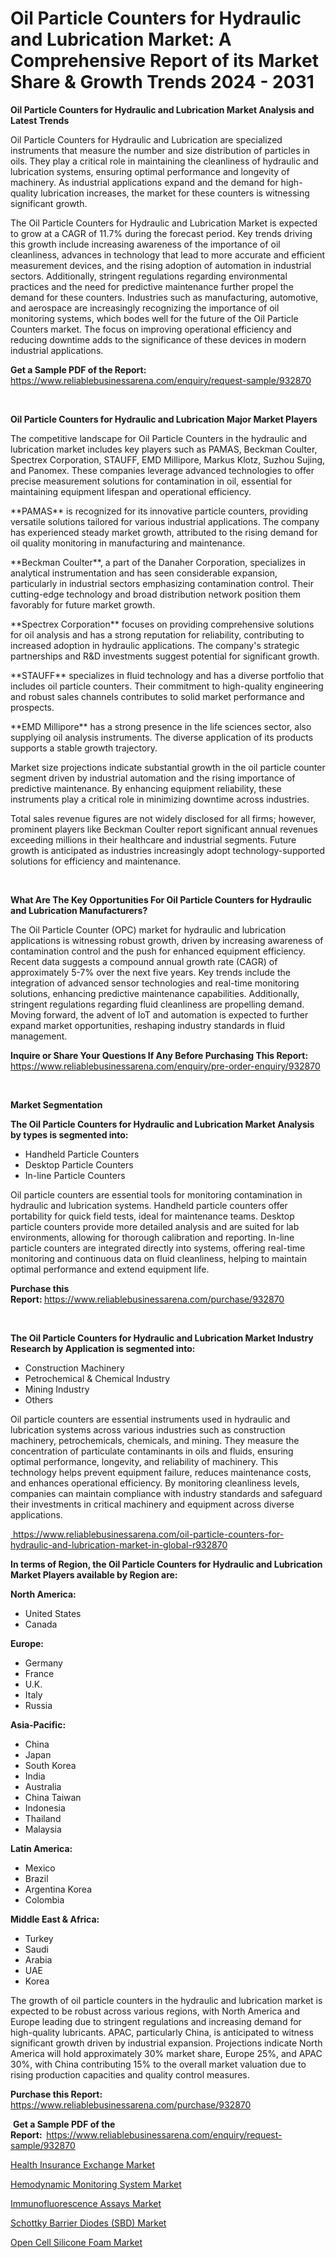 <p><h1>Oil Particle Counters for Hydraulic and Lubrication Market: A Comprehensive Report of its Market Share & Growth Trends 2024 - 2031</h1></p><p><strong>Oil Particle Counters for Hydraulic and Lubrication Market Analysis and Latest Trends</strong></p>
<p><p>Oil Particle Counters for Hydraulic and Lubrication are specialized instruments that measure the number and size distribution of particles in oils. They play a critical role in maintaining the cleanliness of hydraulic and lubrication systems, ensuring optimal performance and longevity of machinery. As industrial applications expand and the demand for high-quality lubrication increases, the market for these counters is witnessing significant growth. </p><p>The Oil Particle Counters for Hydraulic and Lubrication Market is expected to grow at a CAGR of 11.7% during the forecast period. Key trends driving this growth include increasing awareness of the importance of oil cleanliness, advances in technology that lead to more accurate and efficient measurement devices, and the rising adoption of automation in industrial sectors. Additionally, stringent regulations regarding environmental practices and the need for predictive maintenance further propel the demand for these counters. Industries such as manufacturing, automotive, and aerospace are increasingly recognizing the importance of oil monitoring systems, which bodes well for the future of the Oil Particle Counters market. The focus on improving operational efficiency and reducing downtime adds to the significance of these devices in modern industrial applications.</p></p>
<p><strong>Get a Sample PDF of the Report:&nbsp;</strong> <a href="https://www.reliablebusinessarena.com/enquiry/request-sample/932870?utm_campaign=1841&utm_medium=2&utm_source=Github&utm_content=ia&utm_term=03122024&utm_id=oil-particle-counters-for-hydraulic-and-lubrication">https://www.reliablebusinessarena.com/enquiry/request-sample/932870</a></p>
<p>&nbsp;</p>
<p><strong>Oil Particle Counters for Hydraulic and Lubrication Major Market Players</strong></p>
<p><p>The competitive landscape for Oil Particle Counters in the hydraulic and lubrication market includes key players such as PAMAS, Beckman Coulter, Spectrex Corporation, STAUFF, EMD Millipore, Markus Klotz, Suzhou Sujing, and Panomex. These companies leverage advanced technologies to offer precise measurement solutions for contamination in oil, essential for maintaining equipment lifespan and operational efficiency.</p><p>**PAMAS** is recognized for its innovative particle counters, providing versatile solutions tailored for various industrial applications. The company has experienced steady market growth, attributed to the rising demand for oil quality monitoring in manufacturing and maintenance.</p><p>**Beckman Coulter**, a part of the Danaher Corporation, specializes in analytical instrumentation and has seen considerable expansion, particularly in industrial sectors emphasizing contamination control. Their cutting-edge technology and broad distribution network position them favorably for future market growth.</p><p>**Spectrex Corporation** focuses on providing comprehensive solutions for oil analysis and has a strong reputation for reliability, contributing to increased adoption in hydraulic applications. The company's strategic partnerships and R&D investments suggest potential for significant growth.</p><p>**STAUFF** specializes in fluid technology and has a diverse portfolio that includes oil particle counters. Their commitment to high-quality engineering and robust sales channels contributes to solid market performance and prospects.</p><p>**EMD Millipore** has a strong presence in the life sciences sector, also supplying oil analysis instruments. The diverse application of its products supports a stable growth trajectory.</p><p>Market size projections indicate substantial growth in the oil particle counter segment driven by industrial automation and the rising importance of predictive maintenance. By enhancing equipment reliability, these instruments play a critical role in minimizing downtime across industries.</p><p>Total sales revenue figures are not widely disclosed for all firms; however, prominent players like Beckman Coulter report significant annual revenues exceeding millions in their healthcare and industrial segments. Future growth is anticipated as industries increasingly adopt technology-supported solutions for efficiency and maintenance.</p></p>
<p>&nbsp;</p>
<p><strong>What Are The Key Opportunities For Oil Particle Counters for Hydraulic and Lubrication Manufacturers?</strong></p>
<p><p>The Oil Particle Counter (OPC) market for hydraulic and lubrication applications is witnessing robust growth, driven by increasing awareness of contamination control and the push for enhanced equipment efficiency. Recent data suggests a compound annual growth rate (CAGR) of approximately 5-7% over the next five years. Key trends include the integration of advanced sensor technologies and real-time monitoring solutions, enhancing predictive maintenance capabilities. Additionally, stringent regulations regarding fluid cleanliness are propelling demand. Moving forward, the advent of IoT and automation is expected to further expand market opportunities, reshaping industry standards in fluid management.</p></p>
<p><strong>Inquire or Share Your Questions If Any Before Purchasing This Report:</strong> <a href="https://www.reliablebusinessarena.com/enquiry/pre-order-enquiry/932870?utm_campaign=1841&utm_medium=2&utm_source=Github&utm_content=ia&utm_term=03122024&utm_id=oil-particle-counters-for-hydraulic-and-lubrication">https://www.reliablebusinessarena.com/enquiry/pre-order-enquiry/932870</a></p>
<p>&nbsp;</p>
<p><strong>Market Segmentation</strong></p>
<p><strong>The Oil Particle Counters for Hydraulic and Lubrication Market Analysis by types is segmented into:</strong></p>
<p><ul><li>Handheld Particle Counters</li><li>Desktop Particle Counters</li><li>In-line Particle Counters</li></ul></p>
<p><p>Oil particle counters are essential tools for monitoring contamination in hydraulic and lubrication systems. Handheld particle counters offer portability for quick field tests, ideal for maintenance teams. Desktop particle counters provide more detailed analysis and are suited for lab environments, allowing for thorough calibration and reporting. In-line particle counters are integrated directly into systems, offering real-time monitoring and continuous data on fluid cleanliness, helping to maintain optimal performance and extend equipment life.</p></p>
<p><strong>Purchase this Report:&nbsp;</strong><a href="https://www.reliablebusinessarena.com/purchase/932870?utm_campaign=1841&utm_medium=2&utm_source=Github&utm_content=ia&utm_term=03122024&utm_id=oil-particle-counters-for-hydraulic-and-lubrication">https://www.reliablebusinessarena.com/purchase/932870</a></p>
<p>&nbsp;</p>
<p><strong>The Oil Particle Counters for Hydraulic and Lubrication Market Industry Research by Application is segmented into:</strong></p>
<p><ul><li>Construction Machinery</li><li>Petrochemical & Chemical Industry</li><li>Mining Industry</li><li>Others</li></ul></p>
<p><p>Oil particle counters are essential instruments used in hydraulic and lubrication systems across various industries such as construction machinery, petrochemicals, chemicals, and mining. They measure the concentration of particulate contaminants in oils and fluids, ensuring optimal performance, longevity, and reliability of machinery. This technology helps prevent equipment failure, reduces maintenance costs, and enhances operational efficiency. By monitoring cleanliness levels, companies can maintain compliance with industry standards and safeguard their investments in critical machinery and equipment across diverse applications.</p></p>
<p><a href="https://www.reliablebusinessarena.com/oil-particle-counters-for-hydraulic-and-lubrication-market-in-global-r932870?utm_campaign=1841&utm_medium=2&utm_source=Github&utm_content=ia&utm_term=03122024&utm_id=oil-particle-counters-for-hydraulic-and-lubrication">&nbsp;https://www.reliablebusinessarena.com/oil-particle-counters-for-hydraulic-and-lubrication-market-in-global-r932870</a></p>
<p><strong>In terms of Region, the Oil Particle Counters for Hydraulic and Lubrication Market Players available by Region are:</strong></p>
<p>
    <p> <strong> North America: </strong>
        <ul>
            <li>United States</li>
            <li>Canada</li>
        </ul>
        </p> 
    <p> <strong> Europe: </strong>
        <ul>
            <li>Germany</li>
            <li>France</li>
            <li>U.K.</li>
            <li>Italy</li>
            <li>Russia</li>
        </ul>
        </p> 
    <p> <strong> Asia-Pacific: </strong>
        <ul>
            <li>China</li>
            <li>Japan</li>
            <li>South Korea</li>
            <li>India</li>
            <li>Australia</li>
            <li>China Taiwan</li>
            <li>Indonesia</li>
            <li>Thailand</li>
            <li>Malaysia</li>
        </ul>
        </p> 
    <p> <strong> Latin America: </strong>
        <ul>
            <li>Mexico</li>
            <li>Brazil</li>
            <li>Argentina Korea</li>
            <li>Colombia</li>
        </ul>
        </p> 
    <p> <strong> Middle East & Africa: </strong>
        <ul>
            <li>Turkey</li>
            <li>Saudi</li>
            <li>Arabia</li>
            <li>UAE</li>
            <li>Korea</li>
        </ul>
    </p>
    </p>
<p><p>The growth of oil particle counters in the hydraulic and lubrication market is expected to be robust across various regions, with North America and Europe leading due to stringent regulations and increasing demand for high-quality lubricants. APAC, particularly China, is anticipated to witness significant growth driven by industrial expansion. Projections indicate North America will hold approximately 30% market share, Europe 25%, and APAC 30%, with China contributing 15% to the overall market valuation due to rising production capacities and quality control measures.</p></p>
<p><strong>Purchase this Report: </strong><a href="https://www.reliablebusinessarena.com/purchase/932870?utm_campaign=1841&utm_medium=2&utm_source=Github&utm_content=ia&utm_term=03122024&utm_id=oil-particle-counters-for-hydraulic-and-lubrication">https://www.reliablebusinessarena.com/purchase/932870</a></p>
<p>&nbsp;<strong>Get a Sample PDF of the Report:&nbsp;&nbsp;</strong><a href="https://www.reliablebusinessarena.com/enquiry/request-sample/932870?utm_campaign=1841&utm_medium=2&utm_source=Github&utm_content=ia&utm_term=03122024&utm_id=oil-particle-counters-for-hydraulic-and-lubrication">https://www.reliablebusinessarena.com/enquiry/request-sample/932870</a></p>
<p><strong></strong></p>
<p><p><a href="https://www.linkedin.com/pulse/health-insurance-exchange-market-analysis-deployment-growth-da9ee?utm_campaign=1841&utm_medium=2&utm_source=Github&utm_content=ia&utm_term=03122024&utm_id=oil-particle-counters-for-hydraulic-and-lubrication">Health Insurance Exchange Market</a></p><p><a href="https://www.linkedin.com/pulse/hemodynamic-monitoring-system-market-growth-forecast-1bdoe?utm_campaign=1841&utm_medium=2&utm_source=Github&utm_content=ia&utm_term=03122024&utm_id=oil-particle-counters-for-hydraulic-and-lubrication">Hemodynamic Monitoring System Market</a></p><p><a href="https://www.linkedin.com/pulse/comprehensive-breakdown-immunofluorescence-assays-markets-79-ewmze?utm_campaign=1841&utm_medium=2&utm_source=Github&utm_content=ia&utm_term=03122024&utm_id=oil-particle-counters-for-hydraulic-and-lubrication">Immunofluorescence Assays Market</a></p><p><a href="https://issuu.com/reportprime-2/docs/schottky-barrier-diodes-sbd-market-size-2030.pptx?utm_campaign=1841&utm_medium=2&utm_source=Github&utm_content=ia&utm_term=03122024&utm_id=oil-particle-counters-for-hydraulic-and-lubrication">Schottky Barrier Diodes (SBD) Market</a></p><p><a href="https://issuu.com/reportprime-2/docs/open-cell-silicone-foam-market-size-2030.pptx?utm_campaign=1841&utm_medium=2&utm_source=Github&utm_content=ia&utm_term=03122024&utm_id=oil-particle-counters-for-hydraulic-and-lubrication">Open Cell Silicone Foam Market</a></p></p>